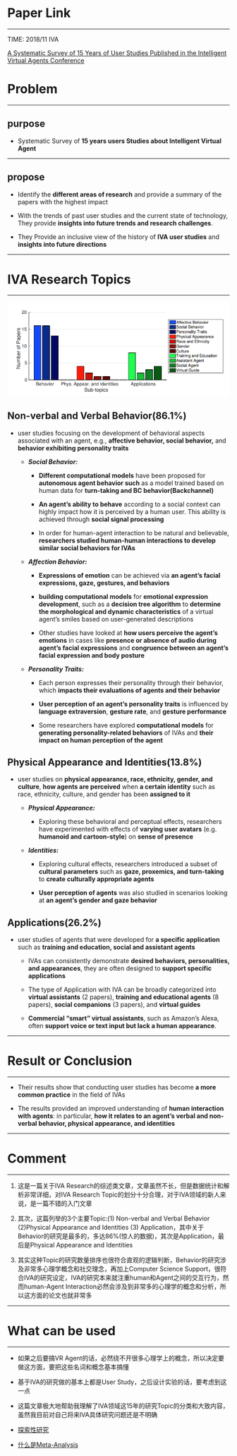 # Paper Link
---

TIME: 2018/11 IVA

[A Systematic Survey of 15 Years of User Studies Published in the Intelligent Virtual Agents Conference](https://doi.org/10.1145/3267851.3267901)

# Problem
---

## purpose

- Systematic Survey of **15 years users Studies about Intelligent Virtual Agent**
---

## propose

- Identify the **different areas of research** and provide a summary of the papers with the highest impact

- With the trends of past user studies and the current state of technology, They provide **insights into future trends and research challenges**.

- They Provide an inclusive view of the history of **IVA user studies** and **insights into future directions**
---

# IVA Research Topics
---

![IVA Research Topics](../Pictures%20and%20Graphs/../Pictures%20and%20Graphs/IVA_Research_Topics.png)


## Non-verbal and Verbal Behavior(86.1%)

-  user studies focusing on the development of behavioral aspects associated with an agent, e.g., **affective behavior, social behavior,** and **behavior exhibiting personality traits**

   - ***Social Behavior:*** 

      - **Different computational models** have been proposed for **autonomous agent behavior such** as a model trained based on human data for **turn-taking and BC behavior(Backchannel)**

      - **An agent’s ability to behave** according to a social context can highly impact how it is perceived by a human user. This ability is achieved through **social signal processing**

      - In order for human-agent interaction to be natural and believable, **researchers studied human-human interactions to develop similar social behaviors for IVAs**

   - ***Affection Behavior:*** 

      - **Expressions of emotion** can be achieved via **an agent’s facial expressions, gaze, gestures, and behaviors**

      - **building computational models** for **emotional expression development**, such as a **decision tree algorithm** to **determine the morphological and dynamic characteristics** of a virtual agent’s smiles based on user-generated descriptions

      - Other studies have looked at **how users perceive the agent’s emotions** in cases like **presence or absence of audio during agent’s facial expressions** and **congruence between an agent’s facial expression and body posture**

   - ***Personality Traits:*** 

      - Each person expresses their personality through their behavior, which **impacts their evaluations of agents and their behavior** 

      - **User perception of an agent’s personality traits** is influenced by **language extraversion**, **gesture rate**, and **gesture performance**

      - Some researchers have explored **computational models** for **generating personality-related behaviors** of IVAs and **their impact on human perception of the agent**


## Physical Appearance and Identities(13.8%)

- user studies on **physical appearance, race, ethnicity, gender, and culture**, **how agents are perceived** when **a certain identity** such as race, ethnicity, culture, and gender has been **assigned to it**

   - ***Physical Appearance:*** 

      - Exploring these behavioral and perceptual effects, researchers have experimented with effects of **varying user avatars** (e.g. **humanoid and cartoon-style**) on **sense of presence**

   - ***Identities:*** 

      - Exploring cultural effects, researchers introduced a subset of **cultural parameters** such as **gaze, proxemics, and turn-taking** to **create culturally appropriate agents**

      - **User perception of agents** was also studied in scenarios looking at **an agent’s gender and gaze behavior**


## Applications(26.2%)

- user studies of agents that were developed for **a specific application** such as **training and education, social and assistant agents**

  - IVAs can consistently demonstrate **desired behaviors, personalities, and appearances**, they are often designed to **support specific applications**

  - The type of Application with IVA can be broadly categorized into **virtual assistants** (2 papers), **training and educational agents** (8 papers), **social companions** (3 papers), and **virtual guides**

  - **Commercial “smart” virtual assistants**, such as Amazon’s Alexa, often **support voice or text input but lack a human appearance**.
---

# Result or Conclusion
---

- Their results show that conducting user studies has become **a more common practice** in the field of IVAs

- The results provided an improved understanding of **human interaction with agents**: in particular, **how it relates to an agent’s verbal and non-verbal behavior, physical appearance, and identities**
---

# Comment
---

1. 这是一篇关于IVA Research的综述类文章，文章虽然不长，但是数据统计和解析非常详细，对IVA Research Topic的划分十分合理，对于IVA领域的新人来说，是一篇不错的入门文章

2. 其次，这篇列举的3个主要Topic:(1) Non-verbal and Verbal Behavior (2)Physical Appearance and Identities (3) Application，其中关于Behavior的研究是最多的，多达86%(惊人的数据)，其次是Application，最后是Physical Appearance and Identities

3. 其实这种Topic的研究数量排序也很符合直观的逻辑判断，Behavior的研究涉及非常多心理学概念和社交理念，再加上Computer Science Support，很符合IVA的研究设定，IVA的研究本来就注重human和Agent之间的交互行为，然而human-Agent Interaction必然会涉及到非常多的心理学的概念和分析，所以这方面的论文也就非常多
---

# What can be used
---

- 如果之后要搞VR Agent的话，必然绕不开很多心理学上的概念，所以决定要做这方面，要把这些名词和概念基本搞懂
  
- 基于IVA的研究做的基本上都是User Study，之后设计实验的话，要考虑到这一点

- 这篇文章极大地帮助我理解了IVA领域这15年的研究Topic的分类和大致内容，虽然我目前对自己将来IVA具体研究问题还是不明确

- [探索性研究](https://baike.baidu.com/item/%E6%8E%A2%E7%B4%A2%E6%80%A7%E7%A0%94%E7%A9%B6/5650579?fr=aladdin)

- [什么是Meta-Analysis](https://baike.baidu.com/item/Meta-Analysis/811753?fr=aladdin)